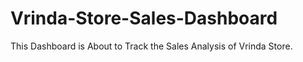 # Vrinda-Store-Sales-Dashboard
This Dashboard is About to Track the Sales Analysis of Vrinda Store.
